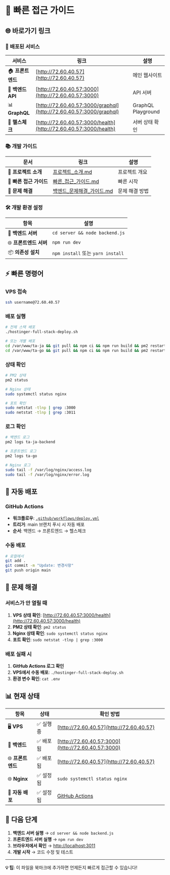 # 🚀 빠른 접근 가이드

## 🌐 바로가기 링크

### 📱 배포된 서비스
| 서비스 | 링크 | 설명 |
|--------|------|------|
| 🏠 **프론트엔드** | [http://72.60.40.57](http://72.60.40.57) | 메인 웹사이트 |
| 🔧 **백엔드 API** | [http://72.60.40.57:3000](http://72.60.40.57:3000) | API 서버 |
| 📊 **GraphQL** | [http://72.60.40.57:3000/graphql](http://72.60.40.57:3000/graphql) | GraphQL Playground |
| 🏥 **헬스체크** | [http://72.60.40.57:3000/health](http://72.60.40.57:3000/health) | 서버 상태 확인 |

### 📚 개발 가이드
| 문서 | 링크 | 설명 |
|------|------|------|
| 📖 **프로젝트 소개** | [프로젝트_소개.md](프로젝트_소개.md) | 프로젝트 개요 |
| 🔧 **빠른 접근 가이드** | [빠른_접근_가이드.md](빠른_접근_가이드.md) | 빠른 시작 |
| 🚨 **문제 해결** | [백엔드_문제해결_가이드.md](백엔드_문제해결_가이드.md) | 문제 해결 방법 |

### 🛠️ 개발 환경 설정
| 항목 | 설명 |
|------|------|
| 🔧 **백엔드 서버** | `cd server && node backend.js` |
| 🌐 **프론트엔드 서버** | `npm run dev` |
| 📦 **의존성 설치** | `npm install` 또는 `yarn install` |

## ⚡ 빠른 명령어

### VPS 접속
```bash
ssh username@72.60.40.57
```

### 배포 실행
```bash
# 전체 스택 배포
./hostinger-full-stack-deploy.sh

# 또는 개별 배포
cd /var/www/ta-ja && git pull && npm ci && npm run build && pm2 restart ta-ja-backend
cd /var/www/ta-go && git pull && npm ci && npm run build && pm2 restart ta-go
```

### 상태 확인
```bash
# PM2 상태
pm2 status

# Nginx 상태
sudo systemctl status nginx

# 포트 확인
sudo netstat -tlnp | grep :3000
sudo netstat -tlnp | grep :3011
```

### 로그 확인
```bash
# 백엔드 로그
pm2 logs ta-ja-backend

# 프론트엔드 로그
pm2 logs ta-go

# Nginx 로그
sudo tail -f /var/log/nginx/access.log
sudo tail -f /var/log/nginx/error.log
```

## 🔄 자동 배포

### GitHub Actions
- **워크플로우**: [`.github/workflows/deploy.yml`](.github/workflows/deploy.yml)
- **트리거**: main 브랜치 푸시 시 자동 배포
- **순서**: 백엔드 → 프론트엔드 → 헬스체크

### 수동 배포
```bash
# 로컬에서
git add .
git commit -m "Update: 변경사항"
git push origin main
```

## 🚨 문제 해결

### 서비스가 안 열릴 때
1. **VPS 상태 확인**: [http://72.60.40.57:3000/health](http://72.60.40.57:3000/health)
2. **PM2 상태 확인**: `pm2 status`
3. **Nginx 상태 확인**: `sudo systemctl status nginx`
4. **포트 확인**: `sudo netstat -tlnp | grep :3000`

### 배포 실패 시
1. **GitHub Actions 로그 확인**
2. **VPS에서 수동 배포**: `./hostinger-full-stack-deploy.sh`
3. **환경 변수 확인**: `cat .env`

## 📊 현재 상태

| 항목 | 상태 | 확인 방법 |
|------|------|-----------|
| 🖥️ **VPS** | ✅ 실행 중 | [http://72.60.40.57](http://72.60.40.57) |
| 🔧 **백엔드** | ✅ 배포됨 | [http://72.60.40.57:3000](http://72.60.40.57:3000) |
| 🌐 **프론트엔드** | ✅ 배포됨 | [http://72.60.40.57](http://72.60.40.57) |
| 🌐 **Nginx** | ✅ 설정됨 | `sudo systemctl status nginx` |
| 🔄 **자동 배포** | ✅ 설정됨 | [GitHub Actions](https://github.com/your-username/ta-go/actions) |

## 🎯 다음 단계

1. **백엔드 서버 실행** → `cd server && node backend.js`
2. **프론트엔드 서버 실행** → `npm run dev`
3. **브라우저에서 확인** → [http://localhost:3011](http://localhost:3011)
4. **개발 시작** → 코드 수정 및 테스트

---

**💡 팁**: 이 파일을 북마크에 추가하면 언제든지 빠르게 접근할 수 있습니다!
